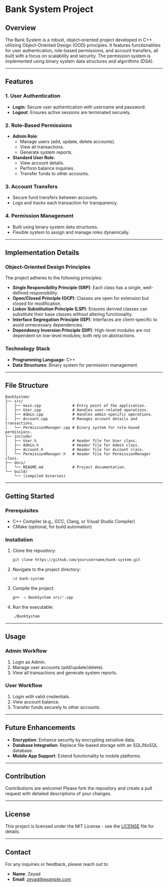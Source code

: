 # Bank System Project

## Overview
The Bank System is a robust, object-oriented project developed in C++ utilizing Object-Oriented Design (OOD) principles. It features functionalities for user authentication, role-based permissions, and account transfers, all built with a focus on scalability and security. The permission system is implemented using binary system data structures and algorithms (DSA).

---

## Features

### 1. User Authentication
- **Login**: Secure user authentication with username and password.
- **Logout**: Ensures active sessions are terminated securely.

### 2. Role-Based Permissions
- **Admin Role**: 
  - Manage users (add, update, delete accounts).
  - View all transactions.
  - Generate system reports.
- **Standard User Role**:
  - View account details.
  - Perform balance inquiries.
  - Transfer funds to other accounts.

### 3. Account Transfers
- Secure fund transfers between accounts.
- Logs and tracks each transaction for transparency.

### 4. Permission Management
- Built using binary system data structures.
- Flexible system to assign and manage roles dynamically.

---

## Implementation Details

### Object-Oriented Design Principles
The project adheres to the following principles:
- **Single Responsibility Principle (SRP)**: Each class has a single, well-defined responsibility.
- **Open/Closed Principle (OCP)**: Classes are open for extension but closed for modification.
- **Liskov Substitution Principle (LSP)**: Ensures derived classes can substitute their base classes without altering functionality.
- **Interface Segregation Principle (ISP)**: Interfaces are client-specific to avoid unnecessary dependencies.
- **Dependency Inversion Principle (DIP)**: High-level modules are not dependent on low-level modules; both rely on abstractions.

### Technology Stack
- **Programming Language**: C++
- **Data Structures**: Binary system for permission management.

---

## File Structure
```
BankSystem/
├── src/
│   ├── main.cpp              # Entry point of the application.
│   ├── User.cpp              # Handles user-related operations.
│   ├── Admin.cpp             # Handles admin-specific operations.
│   ├── Account.cpp           # Manages account details and transactions.
│   └── PermissionManager.cpp # Binary system for role-based permissions.
├── include/
│   ├── User.h                # Header file for User class.
│   ├── Admin.h               # Header file for Admin class.
│   ├── Account.h             # Header file for Account class.
│   └── PermissionManager.h   # Header file for PermissionManager class.
├── docs/
│   └── README.md             # Project documentation.
└── build/
    └── (compiled binaries)
```

---

## Getting Started

### Prerequisites
- C++ Compiler (e.g., GCC, Clang, or Visual Studio Compiler)
- CMake (optional, for build automation)

### Installation
1. Clone the repository:
   ```bash
   git clone https://github.com/yourusername/bank-system.git
   ```
2. Navigate to the project directory:
   ```bash
   cd bank-system
   ```
3. Compile the project:
   ```bash
   g++ -o BankSystem src/*.cpp
   ```

4. Run the executable:
   ```bash
   ./BankSystem
   ```

---

## Usage

### Admin Workflow
1. Login as Admin.
2. Manage user accounts (add/update/delete).
3. View all transactions and generate system reports.

### User Workflow
1. Login with valid credentials.
2. View account balance.
3. Transfer funds securely to other accounts.

---

## Future Enhancements
- **Encryption**: Enhance security by encrypting sensitive data.
- **Database Integration**: Replace file-based storage with an SQL/NoSQL database.
- **Mobile App Support**: Extend functionality to mobile platforms.

---

## Contribution
Contributions are welcome! Please fork the repository and create a pull request with detailed descriptions of your changes.

---

## License
This project is licensed under the MIT License - see the [LICENSE](LICENSE) file for details.

---

## Contact
For any inquiries or feedback, please reach out to:
- **Name**: Zeyad
- **Email**: zeyad@example.com
